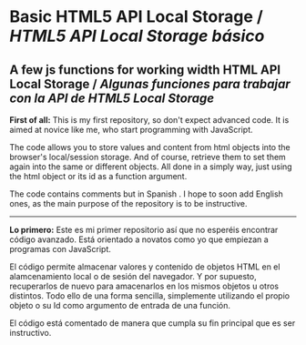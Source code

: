 # Basic HTML5 API Local Storage / *HTML5 API Local Storage básico*
## A few js functions for working width HTML API Local Storage / *Algunas funciones para trabajar con la API de HTML5 Local Storage*

**First of all:** This is my first repository, so don't expect advanced code. It is aimed at novice like me, who start programming with JavaScript.

The code allows you to store values and content from html objects into the browser's local/session storage. And of course, retrieve them to set them again into the same or different objects. All done in a simply way, just using the html object or its id as a function argument.

The code contains comments but in Spanish . I hope to soon add English ones, as the main purpose of the repository is to be instructive.
***
**Lo primero:** Este es mi primer repositorio así que no esperéis encontrar código avanzado. Está orientado a novatos como yo que empiezan a programas con JavaScript.

El código permite almacenar valores y contenido de objetos HTML en el alamcenamiento local o de sesión del navegador. Y por supuesto, recuperarlos de nuevo para amacenarlos en los mismos objetos u otros distintos. Todo ello de una forma sencilla, simplemente utilizando el propio objeto o su Id como argumento de entrada de una función.

El código está comentado de manera que cumpla su fin principal que es ser instructivo.
